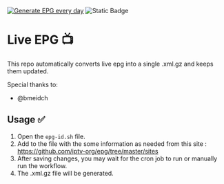 [![Generate EPG every day](https://github.com/didikc/TV-EPG/actions/workflows/epg.yml/badge.svg)](https://github.com/didikc/TV-EPG/actions/workflows/epg.yml)
![Static Badge](https://img.shields.io/badge/Live-EPG-blue?labelColor=black)

# Live EPG 📺
This repo automatically converts live epg into a single .xml.gz and keeps them updated. 

Special thanks to:
- @bmeidch

## Usage ✅
1. Open the `epg-id.sh` file.
2. Add to the file with the some information as needed from this site : https://github.com/iptv-org/epg/tree/master/sites
3. After saving changes, you may wait for the cron job to run or manually run the workflow.
4. The .xml.gz file will be generated.
